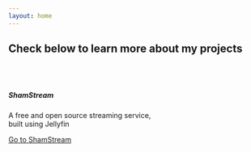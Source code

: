 ```yaml
---
layout: home
---
```


<!-- <html>
<head>
    <link rel="stylesheet" href="https://stackpath.bootstrapcdn.com/bootstrap/4.1.3/css/bootstrap.min.css" integrity="sha384-MCw98/SFnGE8fJT3GXwEOngsV7Zt27NXFoaoApmYm81iuXoPkFOJwJ8ERdknLPMO" crossorigin="anonymous">
</head>
</html> -->

## Check below to learn more about my projects

<body>
  <br>
  <br>
  <div class="card" style="width: 18rem;">
      <div class="card-body">
        <h5 class="card-title">ShamStream</h5>
        <p class="card-text">A free and open source streaming service, built using Jellyfin</p>
        <a href="">Go to ShamStream</a>
      </div>
    </div>
  <br>
  <br>
</body>